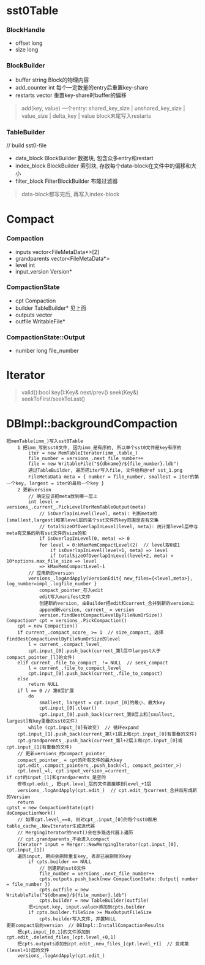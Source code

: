 # sst0Table
### BlockHandle
- offset  long
- size    long

### BlockBuilder
- buffer       string       Block的物理内容
- add_counter  int          每个一定数量的entry后重置key-share
- restarts     vector<int>  重置key-share时buffer的偏移
> add(key, value)
    一个entry: shared_key_size | unshared_key_size | value_size | delta_key | value
> block末尾写入restarts

### TableBuilder
// build sst0-file
- data_block    BlockBuilder        数据块, 包含众多entry和restart
- index_block   BlockBuilder        索引块, 存放每个data-block在文件中的偏移和大小
- filter_block  FilterBlockBuilder  布隆过滤器
> data-block都写完后, 再写入index-block


# Compact
### Compaction
- inputs         vector<FileMetaData*>[2]
- grandparents   vector<FileMetaData*>
- level          int
- input_version  Version*

### CompactionState
- cpt      Compaction
- builder  TableBuilder*  见上面
- outputs  vector<Output>
- outfile  WritableFile*

### CompactionState::Output
- number     long  file_number


# Iterator
> valid():bool
> key():Key&
> next/prev()
> seek(Key&)
> seekToFirst/seekToLast()


# DBImpl::backgroundCompaction
    把memTable(imm_)写入sst0Table
        1 把imm_写到sst0文件, 因为imm_是有序的, 所以单个sst0文件是key有序的
            iter = new MemTableIterator(imm_.table_)
            file_number = versions_.next_file_number++
            file = new WritableFile("${dbname}/${file_number}.ldb")
            通过TableBuilder, 遍历把iter写入file, 文件结构@ref sst_1.png
            FileMetaData meta = { number = file_number, smallest = iter的第一个key, largest = iter的最后一个key }
        2 更新version
            // 确定应该把meta放到哪一层上
            int level = versions_.current_.PickLevelForMemTableOutput(meta)
                // isOverlapInLevel(level, meta): 判断meta的[smallest,largest]和第level层的某个sst文件的key范围是否有交集
                // totalSizeOfOverlapInLevel(level, meta): 统计第level层中与meta有交集的所有sst文件的size的和
                if isOverlapInLevel(0, meta) => 0
                for level = 0:kMaxMemCompactLevel(2)  // level取0或1
                    if isOverlapInLevel(level+1, meta) => level
                    if totalSizeOfOverlapInLevel(level+2, meta) > 10*options.max_file_size => level
                => kMaxMemCompactLevel-1
            // 应用新的version
            versions_.logAndApply(VersionEdit{ new_files={<level,meta>}, log_number=impl_.logfile_number }
                compact_pointer_存入edit
                edit写入manifest文件
                创建新的version, 由Builder把edit和current_合并到新的version上
                append新version, current_ = version
                version.findBestCompactLevelByFileNumOrSize()
    Compaction* cpt = versions_.PickCompaction()
        cpt = new Compaction()
        if current_.compact_score_ >= 1  // size_compact, 选择findBestCompactLevelByFileNumOrSize的level
            l = current_.compact_level_
            cpt.input_[0].push_back(current_第l层中largest大于compact_pointer_[l]的文件)
        elif current_.file_to_compact_ != NULL  // seek_compact
            l = current_.file_to_compact_level_
            cpt.input_[0].push_back(current_.file_to_compact)
        else
            return NULL
        if l == 0 // 第0层扩展
            do
                smallest, largest = cpt.input_[0]的最小、最大key
                cpt.input_[0].clear()
                cpt.input_[0].push_back(current_第0层上和[smallest, largest]有key重叠的sst0文件)
            while (cpt.input_[0]有改变)  // 循环expand
        cpt.input_[1].push_back(current_第l+1层上和cpt.input_[0]有重叠的文件)
        cpt.grandparents_.push_back(current_第l+2层上和cpt.input_[0]或cpt.input_[1]有重叠的文件)
        // 更新versions_的compact_pointer_
        compact_pointer_ = cpt的所有文件的最大key
        cpt.edit_.compact_pointers_.push_back(<l, compact_pointer_>)
        cpt.level_=l, cpt.input_version_=current_
    if cpt的input_[1]和grandparents_是空的
        修改cpt.edit_, 把cpt.level_层的文件直接移到level_+1层
        versions_.logAndApply(cpt.edit_)  // cpt.edit_与current_合并后形成新的Version
        return
    cptst = new CompactionState(cpt)
    doCompactionWork()
        // 如果cpt.level_==0, 则对cpt_.input_[0]的每个sst0都用table_cache_.NewIterator生成迭代器
        // MergingIterator的next()会在多路迭代器上遍历
        // cpt.grandparents_不会进入compact
        Iterator* input = Merger::NewMergingIterator(cpt.input_[0], cpt.input_[1])
        遍历input, 期间会删除重复key, 丢弃已被删除的key
            if cpts.builder == NULL
                // 创建新的sst0文件
                file_number = versions_.next_file_number++
                cpts.outputs.push_back(new CompactionState::Output{ number = file_number })
                cpts.outfile = new WritableFile("${dbname}/${file_number}.ldb")
                cpts.builder = new TableBuilder(outfile)
            把<input.key, input.value>添加到cpts.builder
            if cpts.builder.fileSize >= MaxOutputFileSize
                cpts.builder写入文件, 并置NULL
    更新compact后的version  // DBImpl::InstallCompactionResults
        把cpt.input_[0,1]的文件添加到cpt.edit_.deleted_files_[cpt.level_+0,1]
        把cpts.outputs添加到cpt.edit_.new_files_[cpt.level_+1]  // 变成第(level+1)层的文件
        versions_.logAndApply(cpt.edit_)